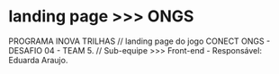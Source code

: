 # landing page >>> ONGS
PROGRAMA INOVA TRILHAS
//
landing page do jogo CONECT ONGS - DESAFIO 04 - TEAM 5.
//
Sub-equipe >>> Front-end - Responsável: Eduarda Araujo.
